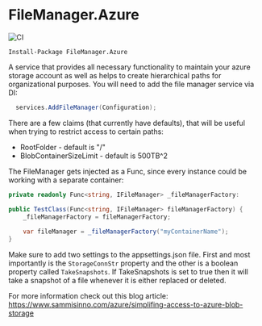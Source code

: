 # FileManager.Azure

![CI](https://github.com/ssinno28/FileManager.Azure/workflows/CI/badge.svg)

`Install-Package FileManager.Azure`

A service that provides all necessary functionality to maintain your azure storage account as well as helps to create hierarchical paths for organizational purposes. You will need to add the file manager service via DI:

```c#
  services.AddFileManager(Configuration);  
```

There are a few claims (that currently have defaults), that will be useful when trying to restrict access to certain paths:

* RootFolder - default is "/"
* BlobContainerSizeLimit - default is 500TB^2

The FileManager gets injected as a Func, since every instance could be working with a separate container:

```c# 
private readonly Func<string, IFileManager> _fileManagerFactory:

public TestClass(Func<string, IFileManager> fileManagerFactory) {
	_fileManagerFactory = fileManagerFactory;
	
	var fileManager = _fileManagerFactory("myContainerName");
}
```

Make sure to add two settings to the appsettings.json file. First and most importantly is the `StorageConnStr` property and the other is a boolean property called `TakeSnapshots`. If TakeSnapshots is set to true then it will take a snapshot of a file whenever it is either replaced or deleted.

For more information check out this blog article: https://www.sammisinno.com/azure/simplifing-access-to-azure-blob-storage
